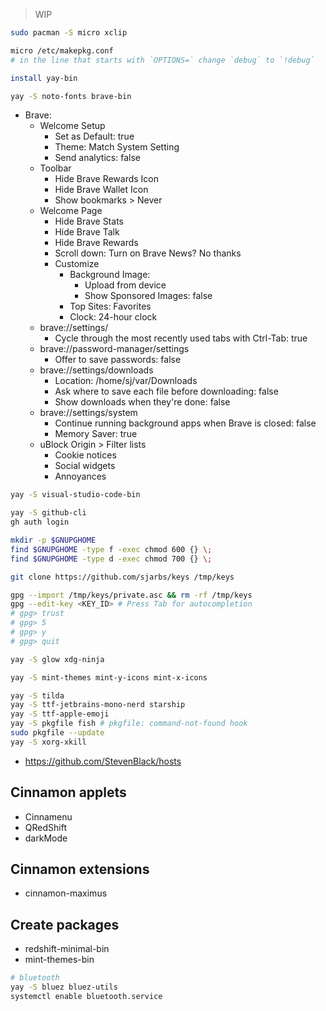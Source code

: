 > WIP
```sh
sudo pacman -S micro xclip

micro /etc/makepkg.conf
# in the line that starts with `OPTIONS=` change `debug` to `!debug`

install yay-bin

yay -S noto-fonts brave-bin
```
- Brave:
	- Welcome Setup
		- Set as Default: true
		- Theme: Match System Setting
		- Send analytics: false
	- Toolbar
		- Hide Brave Rewards Icon
		- Hide Brave Wallet Icon
		- Show bookmarks > Never
	- Welcome Page
		- Hide Brave Stats
		- Hide Brave Talk
		- Hide Brave Rewards
		- Scroll down: Turn on Brave News? No thanks
		- Customize
			- Background Image:
				- Upload from device
				- Show Sponsored Images: false
			- Top Sites: Favorites
			- Clock: 24-hour clock
	- brave://settings/
		- Cycle through the most recently used tabs with Ctrl-Tab: true
	- brave://password-manager/settings
		- Offer to save passwords: false
	- brave://settings/downloads
		- Location: /home/sj/var/Downloads
		- Ask where to save each file before downloading: false
		- Show downloads when they're done: false
	- brave://settings/system
		- Continue running background apps when Brave is closed: false
		- Memory Saver: true
	- uBlock Origin > Filter lists
		- Cookie notices
		- Social widgets
		- Annoyances

```sh
yay -S visual-studio-code-bin

yay -S github-cli
gh auth login

mkdir -p $GNUPGHOME
find $GNUPGHOME -type f -exec chmod 600 {} \;
find $GNUPGHOME -type d -exec chmod 700 {} \;

git clone https://github.com/sjarbs/keys /tmp/keys

gpg --import /tmp/keys/private.asc && rm -rf /tmp/keys
gpg --edit-key <KEY_ID> # Press Tab for autocompletion
# gpg> trust
# gpg> 5
# gpg> y
# gpg> quit
```

```sh
yay -S glow xdg-ninja

yay -S mint-themes mint-y-icons mint-x-icons

yay -S tilda
yay -S ttf-jetbrains-mono-nerd starship
yay -S ttf-apple-emoji
yay -S pkgfile fish # pkgfile: command-not-found hook
sudo pkgfile --update
yay -S xorg-xkill
```

- https://github.com/StevenBlack/hosts

## Cinnamon applets

- Cinnamenu
- QRedShift
- darkMode

## Cinnamon extensions

- cinnamon-maximus

## Create packages
- redshift-minimal-bin
- mint-themes-bin

```sh
# bluetooth
yay -S bluez bluez-utils
systemctl enable bluetooth.service
```
